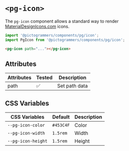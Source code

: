 # `<pg-icon>`

The `pg-icon` component allows a standard way to render [MaterialDesignIcons.com](https://materialdesignicons.com) icons.

```typescript
import '@pictogrammers/components/pg/icon';
import PgIcon from '@pictogrammers/components/pg/icon';
```

```html
<pg-icon path="..."></pg-icon>
```

## Attributes

| Attributes | Tested   | Description |
| ---------- | -------- | ----------- |
| path       | &#x2705; | Set path data |

## CSS Variables

| CSS Variables       | Default   | Description |
| ------------------- | --------- | ----------- |
| `--pg-icon-color`  | `#453C4F` | Color       |
| `--pg-icon-width`  | `1.5rem`  | Width       |
| `--pg-icon-height` | `1.5rem`  | Height      |